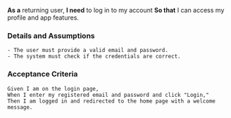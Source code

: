 **As a** returning user,
**I need** to log in to my account
**So that** I can access my profile and app features.

### Details and Assumptions

    - The user must provide a valid email and password.
    - The system must check if the credentials are correct.

### Acceptance Criteria

    Given I am on the login page,
    When I enter my registered email and password and click "Login,"
    Then I am logged in and redirected to the home page with a welcome message.
